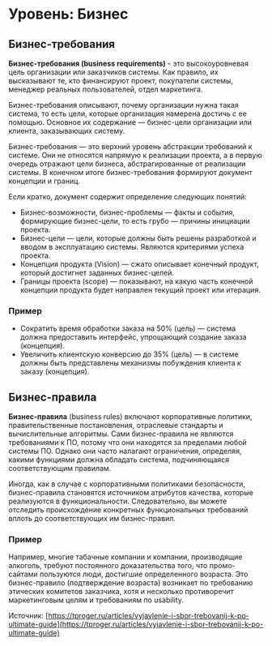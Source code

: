 # Уровень: Бизнес

## Бизнес-требования

**Бизнес-требования (business requirements)** - это высокоуровневая цель организации или заказчиков системы. Как правило, их высказывают те, кто финансируют проект, покупатели системы, менеджер реальных пользователей, отдел маркетинга.

Бизнес-требования описывают, почему организации нужна такая система, то есть цели, которые организация намерена достичь с ее помощью. Основное их содержание — бизнес-цели организации или клиента, заказывающих систему.

Бизнес-требования — это верхний уровень абстракции требований к системе. Они не относятся напрямую к реализации проекта, а в первую очередь отражают цели бизнеса, абстрагированные от реализации системы. В конечном итоге бизнес-требования формируют документ концепции и границ.

Если кратко, документ содержит определение следующих понятий:

* Бизнес-возможности, бизнес-проблемы — факты и события, формирующие бизнес-цели, то есть грубо — причины инициации проекта.
* Бизнес-цели — цели, которые должны быть решены разработкой и вводом в эксплуатацию системы. Являются критериями успеха проекта.
* Концепция продукта (Vision) — сжато описывает конечный продукт, который достигнет заданных бизнес-целей.
* Границы проекта (scope) — показывают, на какую часть конечной концепции продукта будет направлен текущий проект или итерация.

### Пример

* Сократить время обработки заказа на 50% (цель) — система должна предоставить интерфейс, упрощающий создание заказа (концепция).
* Увеличить клиентскую конверсию до 35% (цель) — в системе должны быть представлены механизмы побуждения клиента к заказу (концепция).

## Бизнес-правила

**Бизнес-правила** (business rules) включают корпоративные политики, правительственные постановления, отраслевые стандарты и вычислительные алгоритмы. Сами бизнес-правила не являются требованиями к ПО, потому что они находятся за пределами любой системы ПО. Однако они часто налагают ограничения, определяя, какими функциями должна обладать система, подчиняющаяся соответствующим правилам.&#x20;

Иногда, как в случае с корпоративными политиками безопасности, бизнес-правила становятся источником атрибутов качества, которые реализуются в функциональности. Следовательно, вы можете отследить происхождение конкретных функциональных требований вплоть до соответствующих им бизнес-правил.

### Пример

Например, многие табачные компании и компании, производящие алкоголь, требуют постоянного доказательства того, что промо-сайтами пользуются люди, достигшие определенного возраста. Это бизнес-правило (подтверждение возраста) возникает по требованию этических комитетов заказчика, хотя и несколько противоречит маркетинговым целям и требованиям по usability.







Источник: [https://tproger.ru/articles/vyjavlenie-i-sbor-trebovanij-k-po-ultimate-guide](https://tproger.ru/articles/vyjavlenie-i-sbor-trebovanij-k-po-ultimate-guide)
